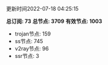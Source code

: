 更新时间2022-07-18 04:25:15

**总订阅: 73**
**总节点: 3709**
**有效节点: 1003**
- trojan节点: 159
- ss节点: 745
- v2ray节点: 96
- ssr节点: 3

